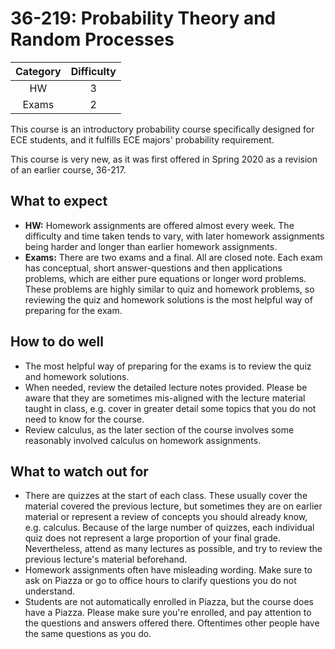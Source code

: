 # 36-219: Probability Theory and Random Processes

| Category | Difficulty |
| :------: | :--------: |
|    HW    |     3      |
|  Exams   |     2      |

This course is an introductory probability course specifically designed for ECE students, and it fulfills ECE majors' probability requirement. 

This course is very new, as it was first offered in Spring 2020 as a revision of an earlier course, 36-217.

## What to expect

- **HW:** Homework assignments are offered almost every week. The difficulty and time taken tends to vary, with later homework assignments being harder and longer than earlier homework assignments. 
- **Exams:** There are two exams and a final. All are closed note. Each exam has conceptual, short answer-questions and then applications problems, which are either pure equations or longer word problems. These problems are highly similar to quiz and homework problems, so reviewing the quiz and homework solutions is the most helpful way of preparing for the exam. 

## How to do well

- The most helpful way of preparing for the exams is to review the quiz and homework solutions.
- When needed, review the detailed lecture notes provided. Please be aware that they are sometimes mis-aligned with the lecture material taught in class, e.g. cover in greater detail some topics that you do not need to know for the course.
- Review calculus, as the later section of the course involves some reasonably involved calculus on homework assignments.

## What to watch out for

- There are quizzes at the start of each class. These usually cover the material covered the previous lecture, but sometimes they are on earlier material or represent a review of concepts you should already know, e.g. calculus. Because of the large number of quizzes, each individual quiz does not represent a large proportion of your final grade. Nevertheless, attend as many lectures as possible, and try to review the previous lecture's material beforehand.
- Homework assignments often have misleading wording. Make sure to ask on Piazza or go to office hours to clarify questions you do not understand.
- Students are not automatically enrolled in Piazza, but the course does have a Piazza. Please make sure you're enrolled, and pay attention to the questions and answers offered there. Oftentimes other people have the same questions as you do. 